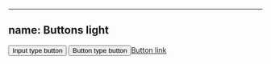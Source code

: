 
---
name: Buttons light
---
<input type="button" value="Input type button" class="btn btn--light"/>
<button type="button" class="btn btn--light">Button type button</button><a href="#" class="btn btn--light">Button link</a>